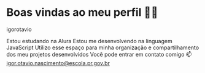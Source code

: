 # Boas vindas ao meu perfil 💙💙
igorotavio

Estou estudando na Alura
Estou me desenvolvendo na linguagem JavaScript
Utilizo esse espaço para minha organização e compartilhamento dos meu projetos desenvolvidos
Você pode entrar em contato comigo 📫
igor.otavio.nascimento@escola.pr.gov.br



